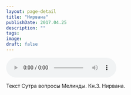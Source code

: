 ```yaml
---
layout: page-detail
title: "Нирвана"
publishDate: 2017.04.25
description: ""
tags:
image:
draft: false
---
```


<audio title="2017.04.25 - Нирвана.mp3" src="https://filer-api.advayta.org/v1.0/public/files/75521" controls=""></audio>

 Текст Сутра вопросы Мелинды. Кн.3\. Нирвана. 

  
